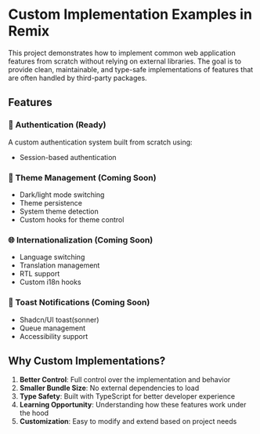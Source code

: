 # Custom Implementation Examples in Remix

This project demonstrates how to implement common web application features from scratch without relying on external libraries. The goal is to provide clean, maintainable, and type-safe implementations of features that are often handled by third-party packages.

## Features

### 🔐 Authentication (Ready)
A custom authentication system built from scratch using:
- Session-based authentication

### 🎨 Theme Management (Coming Soon)
- Dark/light mode switching
- Theme persistence
- System theme detection
- Custom hooks for theme control

### 🌐 Internationalization (Coming Soon)
- Language switching
- Translation management
- RTL support
- Custom i18n hooks

### 🔔 Toast Notifications (Coming Soon)
- Shadcn/UI toast(sonner)
- Queue management
- Accessibility support

## Why Custom Implementations?

1. **Better Control**: Full control over the implementation and behavior
2. **Smaller Bundle Size**: No external dependencies to load
3. **Type Safety**: Built with TypeScript for better developer experience
4. **Learning Opportunity**: Understanding how these features work under the hood
5. **Customization**: Easy to modify and extend based on project needs


